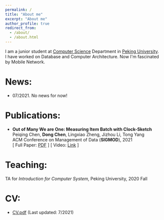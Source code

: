```yaml
---
permalink: /
title: "About me"
excerpt: "About me"
author_profile: true
redirect_from: 
  - /about/
  - /about.html
---
```


I am a junior student at [Computer Science](https://cs.pku.edu.cn/) Department in [Peking University](https://pku.edu.cn). I have worked on Database and Computer Architecture. Now I'm fascinated by Mobile Network.



News:
======
* 07/2021. No news for now!


Publications:
======

* **Out of Many We are One: Measuring Item Batch with Clock-Sketch**  
Peiqing Chen, **Dong Chen**, Lingxiao Zheng, Jizhou Li, Tong Yang  
ACM Conference on Management of Data (**SIGMOD**), 2021    
[ Full Paper: [PDF](https://dl.acm.org/doi/pdf/10.1145/3448016.3452784) ] [ Video: [Link](https://dl.acm.org/doi/10.1145/3448016.3452784) ]


Teaching:
======
TA for *Introduction for Computer System*, Peking University, 2020 Fall


CV:
======
* [CV.pdf](https://github.com/SakuraSak/SakuraSak.github.io/blob/master/files/resume__chendong.pdf) (Last updated: 7/2021)


